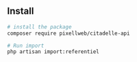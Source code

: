 ## Install

``` bash
# install the package
composer require pixellweb/citadelle-api

# Run import
php artisan import:referentiel
```
